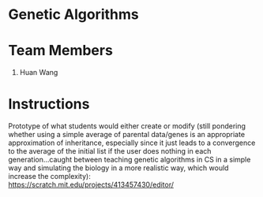 # Genetic Algorithms
# Team Members
1. Huan Wang


# Instructions

Prototype of what students would either create or modify (still pondering whether using a simple average of parental data/genes is an appropriate approximation of inheritance, especially since it just leads to a convergence to the average of the initial list if the user does nothing in each generation...caught between teaching genetic algorithms in CS in a simple way and simulating the biology in a more realistic way, which would increase the complexity): https://scratch.mit.edu/projects/413457430/editor/

